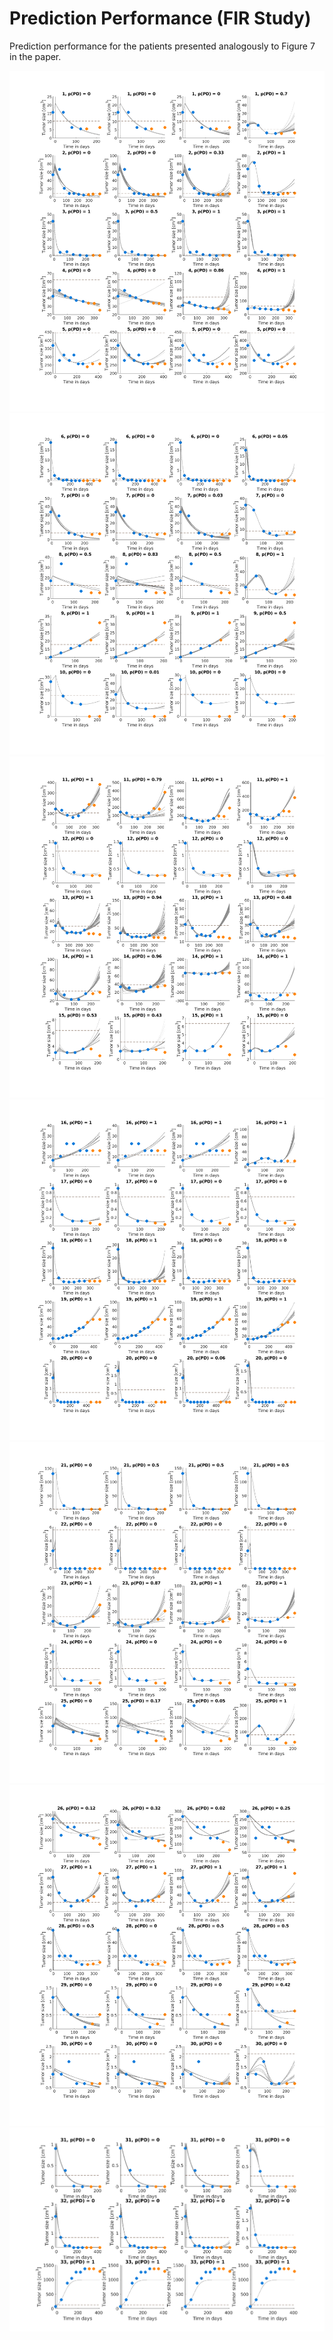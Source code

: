 # Prediction Performance (FIR Study)

Prediction performance for the patients presented analogously to Figure 7 in the paper.

<p align="center">
  <img src="./chosen_patient_1_FIR_predict_1.png">
  <img src="./chosen_patient_6_FIR_predict_1.png">
  <img src="./chosen_patient_11_FIR_predict_1.png">
  <img src="./chosen_patient_16_FIR_predict_1.png">
  <img src="./chosen_patient_21_FIR_predict_1.png">
  <img src="./chosen_patient_26_FIR_predict_1.png">
  <img src="./chosen_patient_31_FIR_predict_1.png">
</p>